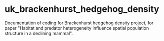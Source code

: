 # uk_brackenhurst_hedgehog_density
Documentation of coding for Brackenhurst hedgehog density project, for paper "Habitat and predator heterogeneity influence spatial population structure in a declining mammal".


